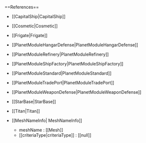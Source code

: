 ==References==
 * [[CapitalShip|CapitalShip]]
 * [[Cosmetic|Cosmetic]]
 * [[Frigate|Frigate]]
 * [[PlanetModuleHangarDefense|PlanetModuleHangarDefense]]
 * [[PlanetModuleRefinery|PlanetModuleRefinery]]
 * [[PlanetModuleShipFactory|PlanetModuleShipFactory]]
 * [[PlanetModuleStandard|PlanetModuleStandard]]
 * [[PlanetModuleTradePort|PlanetModuleTradePort]]
 * [[PlanetModuleWeaponDefense|PlanetModuleWeaponDefense]]
 * [[StarBase|StarBase]]
 * [[Titan|Titan]]

 * [[MeshNameInfo| MeshNameInfo]]
   * meshName : [[Mesh]]
   * [[criteriaType|criteriaType]] : [[null]]

